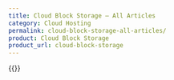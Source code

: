 ```yaml
---
title: Cloud Block Storage – All Articles
category: Cloud Hosting
permalink: cloud-block-storage-all-articles/
product: Cloud Block Storage
product_url: cloud-block-storage
---
```



{{<list product_url="cloud-block-storage">}}
